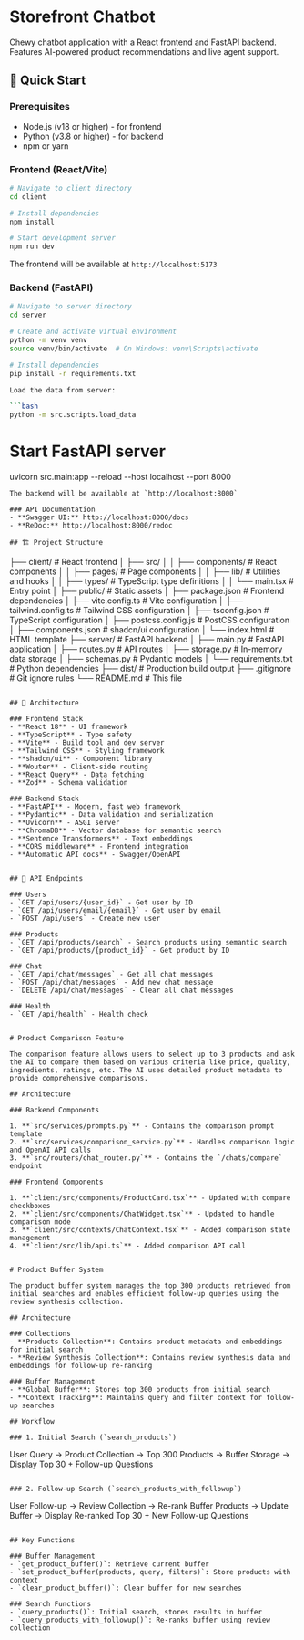 # Storefront Chatbot

Chewy chatbot application with a React frontend and FastAPI backend. Features AI-powered product recommendations and live agent support.

## 🚀 Quick Start

### Prerequisites
- Node.js (v18 or higher) - for frontend
- Python (v3.8 or higher) - for backend
- npm or yarn

### Frontend (React/Vite)
```bash
# Navigate to client directory
cd client

# Install dependencies
npm install

# Start development server
npm run dev
```
The frontend will be available at `http://localhost:5173`

### Backend (FastAPI)
```bash
# Navigate to server directory
cd server

# Create and activate virtual environment
python -m venv venv
source venv/bin/activate  # On Windows: venv\Scripts\activate

# Install dependencies
pip install -r requirements.txt

Load the data from server:

```bash
python -m src.scripts.load_data
````

# Start FastAPI server
uvicorn src.main:app --reload --host localhost --port 8000
```
The backend will be available at `http://localhost:8000`

### API Documentation
- **Swagger UI:** http://localhost:8000/docs
- **ReDoc:** http://localhost:8000/redoc

## 🏗️ Project Structure

```
├── client/                # React frontend
│   ├── src/
│   │   ├── components/    # React components
│   │   ├── pages/         # Page components
│   │   ├── lib/           # Utilities and hooks
│   │   ├── types/         # TypeScript type definitions
│   │   └── main.tsx       # Entry point
│   ├── public/            # Static assets
│   ├── package.json       # Frontend dependencies
│   ├── vite.config.ts     # Vite configuration
│   ├── tailwind.config.ts # Tailwind CSS configuration
│   ├── tsconfig.json      # TypeScript configuration
│   ├── postcss.config.js  # PostCSS configuration
│   ├── components.json    # shadcn/ui configuration
│   └── index.html         # HTML template
├── server/                # FastAPI backend
│   ├── main.py            # FastAPI application
│   ├── routes.py          # API routes
│   ├── storage.py         # In-memory data storage
│   ├── schemas.py         # Pydantic models
│   └── requirements.txt   # Python dependencies
├── dist/                  # Production build output
├── .gitignore            # Git ignore rules
└── README.md             # This file
```

## 🔧 Architecture

### Frontend Stack
- **React 18** - UI framework
- **TypeScript** - Type safety
- **Vite** - Build tool and dev server
- **Tailwind CSS** - Styling framework
- **shadcn/ui** - Component library
- **Wouter** - Client-side routing
- **React Query** - Data fetching
- **Zod** - Schema validation

### Backend Stack
- **FastAPI** - Modern, fast web framework
- **Pydantic** - Data validation and serialization
- **Uvicorn** - ASGI server
- **ChromaDB** - Vector database for semantic search
- **Sentence Transformers** - Text embeddings
- **CORS middleware** - Frontend integration
- **Automatic API docs** - Swagger/OpenAPI


## 🔌 API Endpoints

### Users
- `GET /api/users/{user_id}` - Get user by ID
- `GET /api/users/email/{email}` - Get user by email
- `POST /api/users` - Create new user

### Products
- `GET /api/products/search` - Search products using semantic search
- `GET /api/products/{product_id}` - Get product by ID

### Chat
- `GET /api/chat/messages` - Get all chat messages
- `POST /api/chat/messages` - Add new chat message
- `DELETE /api/chat/messages` - Clear all chat messages

### Health
- `GET /api/health` - Health check


# Product Comparison Feature

The comparison feature allows users to select up to 3 products and ask the AI to compare them based on various criteria like price, quality, ingredients, ratings, etc. The AI uses detailed product metadata to provide comprehensive comparisons.

## Architecture

### Backend Components

1. **`src/services/prompts.py`** - Contains the comparison prompt template
2. **`src/services/comparison_service.py`** - Handles comparison logic and OpenAI API calls
3. **`src/routers/chat_router.py`** - Contains the `/chats/compare` endpoint

### Frontend Components

1. **`client/src/components/ProductCard.tsx`** - Updated with compare checkboxes
2. **`client/src/components/ChatWidget.tsx`** - Updated to handle comparison mode
3. **`client/src/contexts/ChatContext.tsx`** - Added comparison state management
4. **`client/src/lib/api.ts`** - Added comparison API call


# Product Buffer System

The product buffer system manages the top 300 products retrieved from initial searches and enables efficient follow-up queries using the review synthesis collection.

## Architecture

### Collections
- **Products Collection**: Contains product metadata and embeddings for initial search
- **Review Synthesis Collection**: Contains review synthesis data and embeddings for follow-up re-ranking

### Buffer Management
- **Global Buffer**: Stores top 300 products from initial search
- **Context Tracking**: Maintains query and filter context for follow-up searches

## Workflow

### 1. Initial Search (`search_products`)
```
User Query → Product Collection → Top 300 Products → Buffer Storage → Display Top 30 + Follow-up Questions
```

### 2. Follow-up Search (`search_products_with_followup`)
```
User Follow-up → Review Collection → Re-rank Buffer Products → Update Buffer → Display Re-ranked Top 30 + New Follow-up Questions
```

## Key Functions

### Buffer Management
- `get_product_buffer()`: Retrieve current buffer
- `set_product_buffer(products, query, filters)`: Store products with context
- `clear_product_buffer()`: Clear buffer for new searches

### Search Functions
- `query_products()`: Initial search, stores results in buffer
- `query_products_with_followup()`: Re-ranks buffer using review collection

